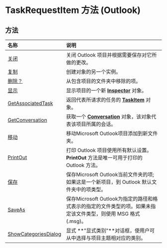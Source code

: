 
# TaskRequestItem 方法 (Outlook)

## 方法



|**名称**|**说明**|
|:-----|:-----|
|[关闭](c24b364b-f4d5-22dc-2357-691311e9f34b.md)|关闭 Outlook 项目并根据需要保存对它所做的更改。|
|[复制](9762e6d0-0683-2cbc-0ff6-d9ce92388b89.md)|创建对象的另一个实例。|
|[删除？](05b46304-bc75-c10e-c150-a20688a9a106.md)|从包含项目的文件夹中移除的项。|
|[显示](0ccfa138-725f-3287-8a56-02fa4258b1f3.md)|显示项目的一个新  **[Inspector](d7384756-669c-0549-1032-c3b864187994.md)** 对象。|
|[GetAssociatedTask](ec170266-9898-79d8-03e9-7ea38d789d40.md)|返回代表所请求的任务的  **[TaskItem](5df8cfa5-5460-a5a1-a130-ba5bca1a0091.md)** 对象。|
|[GetConversation](0ccbf791-7f0e-fb71-b64c-25d998417446.md)|获取一个  **[Conversation](2705d38a-ebc0-e5a7-208b-ffe1f5446b1b.md)** 对象，该对象代表该项目所属的会话。|
|[移动](9a33da92-aa10-fe5a-b5d2-9c68be1886e5.md)|移动Microsoft Outlook项目添加到新文件夹。|
|[PrintOut](dffb6786-0cd8-4997-d323-309432f84340.md)|打印 Outlook 项目使用所有默认设置。 **PrintOut** 方法是唯一可用于打印的 Outlook 方法。|
|[保存](11eddddb-985a-4254-1ed9-cc00e8f20b23.md)|保存Microsoft Outlook当前文件夹的项; 如果这是一个新项目，到 Outlook 默认文件夹中的项类型。|
|[SaveAs](7a765ae6-6657-af34-c3ea-11348c2d501d.md)|保存Microsoft Outlook为指定的路径和格式表示的指定的文件类型的项。如果未指定该文件类型，则使用 MSG 格式 (.msg)。|
|[ShowCategoriesDialog](79912271-14fe-4a9f-d3f2-553f0116fcb9.md)|显式 **"显式类别"**对话框，使用户可从中选择与项目主题相对应的类别。|
